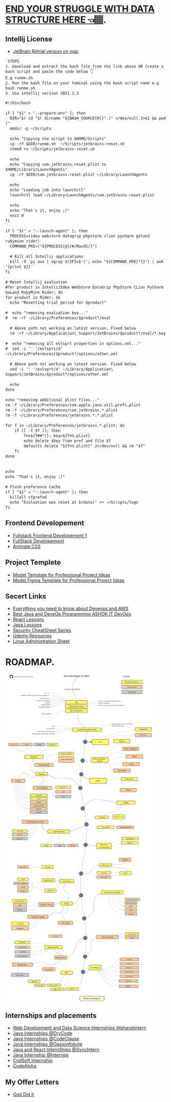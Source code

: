 # [END YOUR STRUGGLE WITH DATA STRUCTURE HERE 👈🏽](https://neetcode.io/practice).

## Intellij License
* [JetBrain Retrial version on mac](https://github.com/thanhdevapp/jetbrains-reset-trial-evaluation-mac)
```
 STEPS
1. Download and extract the bash file from the link above OR Create a bash script and paste the code below 👇 
E.g runme.sh
2. Run the bash file on your teminal using the bash script name e.g bash runme.sh
3. Use intellij version 2021.1.3

```

```
#!/bin/bash

if [ "$1" = "--prepare-env" ]; then
  DIR="$( cd "$( dirname "${BASH_SOURCE[0]}" )" >/dev/null 2>&1 && pwd )"
  mkdir -p ~/Scripts

  echo "Copying the script to $HOME/Scripts"
  cp -rf $DIR/runme.sh  ~/Scripts/jetbrains-reset.sh
  chmod +x ~/Scripts/jetbrains-reset.sh

  echo
  echo "Copying com.jetbrains.reset.plist to $HOME/Library/LaunchAgents"
  cp -rf $DIR/com.jetbrains.reset.plist ~/Library/LaunchAgents

  echo
  echo "Loading job into launchctl"
  launchctl load ~/Library/LaunchAgents/com.jetbrains.reset.plist

  echo
  echo "That's it, enjoy ;)"
  exit 0
fi

if [ "$1" = "--launch-agent" ]; then
  PROCESS=(idea webstorm datagrip phpstorm clion pycharm goland rubymine rider)
  COMMAND_PRE=("${PROCESS[@]/#/MacOS/}")

  # Kill all Intellij applications
  kill -9 `ps aux | egrep $(IFS=$'|'; echo "${COMMAND_PRE[*]}") | awk '{print $2}'`
fi

# Reset Intellij evaluation
#for product in IntelliJIdea WebStorm DataGrip PhpStorm CLion PyCharm GoLand RubyMine Rider; do
for product in Rider; do
  echo "Resetting trial period for $product"

#  echo "removing evaluation key..."
#  rm -rf ~/Library/Preferences/$product*/eval

  # Above path not working on latest version. Fixed below
  rm -rf ~/Library/Application\ Support/JetBrains/$product*/eval/*.key

#  echo "removing all evlsprt properties in options.xml..."
#  sed -i '' '/evlsprt/d' ~/Library/Preferences/$product*/options/other.xml

  # Above path not working on latest version. Fixed below
  sed -i '' '/evlsprt/d' ~/Library/Application\ Support/JetBrains/$product*/options/other.xml

  echo
done

echo "removing additional plist files..."
rm -f ~/Library/Preferences/com.apple.java.util.prefs.plist
rm -f ~/Library/Preferences/com.jetbrains.*.plist
rm -f ~/Library/Preferences/jetbrains.*.*.plist

for f in ~/Library/Preferences/jetbrains.*.plist; do
    if [[ -f $f ]]; then
        fn=${f##*/}; key=${fn%.plist}
        echo delete $key from pref and file $f
        defaults delete "${fn%.plist}" 2>/dev/null && rm "$f"
    fi
done


echo
echo "That's it, enjoy ;)"

# Flush preference cache
if [ "$1" = "--launch-agent" ]; then
  killall cfprefsd
  echo "Evaluation was reset at $(date)" >> ~/Scripts/logs
fi
```

## Frontend Developement
+ [Fullstack Frontend Developement 1](https://mega.nz/folder/KxhBHQZT#6L-57x0w3L4jowjIlrRQ6w)
+ [FullStack Developement](https://mega.nz/folder/DrYHBSxA#xMQBqkyr5lTOb9R6Zg_3yA)
+ [Animate CSS](https://dumptyd.github.io/tailwind-animatecss/)

## Project Templete
- [Model Template for Professional Project Ideas](https://themeforest.net/item/renax-car-rental-template/50946417)
- [Model Figma Template for Professional Project Ideas](https://app.dhiwise.com/web-templates)

## Secert Links
+ [Everything you need to know about Deveops and AWS](https://drive.google.com/drive/folders/1P15Mp_J4WtUnr3EU7aZf-tgdX6jquEYE)
+ [Best Java and DeveOp Programming ASHOK IT DevOps](https://drive.google.com/drive/folders/1q41_DOSmVDL__yZYs7zNUHc8Z1heLZWV)
+ [React Lessons](https://drive.google.com/drive/folders/1DHuk-5sls0bMfE0hqJWCUzKcVKLfjqJy)
+ [Java Lessons](https://drive.google.com/drive/folders/1DQl01unzlOrQmXrG05iOb38ROW22WVM2?usp=sharing)
+ [Security CheatSheet Series](https://cheatsheetseries.owasp.org/cheatsheets/Authentication_Cheat_Sheet.html)
+ [Udemy Resources](https://1337x.to/torrent/3000685/Udemy-Linux-Administration-with-Advance-Troubleshooting-Skills/)
+ [Linux Administration Sheet](https://drive.google.com/file/d/1WJyjAfRmdgFbZq-ii5HKGQepjDMFpixf/view)




# ROADMAP.

<img src="https://github.com/Innocentsax/JAVA_BEGINNERS_ROADMAP_RESOURCES/blob/main/Java-Master-RoadMap/java-developer-roadmap.png">


## Internships and placements
+ [Web Development and Data Science Internships @bharatintern](https://bharatintern.live/b/i/index.html)
+ [Java Internships @DryCode](https://drycode-internships.github.io/)
+ [Java Internships @CodeClause](https://internship.codeclause.com/InternshipDomains)
+ [Java Internships @Oasisinfobyte](https://oasisinfobyte.com/#features)
+ [Java and React InternShips @SyncIntern](https://www.syncinterns.com/)
+ [Java Internship @Internpe](https://internpe.in/index.html)
+ [CodSoft Internship](https://docs.google.com/forms/d/e/1FAIpQLSd9wZJpC7Q_T3VcxOQ7YRACFcor6N-psh060RrIwZb7tGBBvw/viewform)
+ [CodeAlpha](https://docs.google.com/forms/d/e/1FAIpQLSeKAA3g_XsH7qCMVxPsEAM2JHJrIDLBgpLqWpQfmkoLeYcexg/viewform)

## My Offer Letters
+ [God Did it](https://drive.google.com/drive/folders/10c6hdOVCJSTP-RunGvv4yuzCqzY4AJED)
